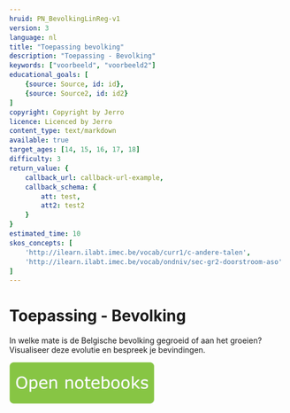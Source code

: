```yaml
---
hruid: PN_BevolkingLinReg-v1
version: 3
language: nl
title: "Toepassing bevolking"
description: "Toepassing - Bevolking"
keywords: ["voorbeeld", "voorbeeld2"]
educational_goals: [
    {source: Source, id: id}, 
    {source: Source2, id: id2}
]
copyright: Copyright by Jerro
licence: Licenced by Jerro
content_type: text/markdown
available: true
target_ages: [14, 15, 16, 17, 18]
difficulty: 3
return_value: {
    callback_url: callback-url-example,
    callback_schema: {
        att: test,
        att2: test2
    }
}
estimated_time: 10
skos_concepts: [
    'http://ilearn.ilabt.imec.be/vocab/curr1/c-andere-talen', 
    'http://ilearn.ilabt.imec.be/vocab/ondniv/sec-gr2-doorstroom-aso'
]
---
```


# Toepassing - Bevolking
In welke mate is de Belgische bevolking gegroeid of aan het groeien? Visualiseer deze evolutie en bespreek je bevindingen.

[![](embed/Knop.png "Knop")](https://kiks.ilabt.imec.be/jupyterhub/?id=0312 "Notebooks Oefenen met Data")

